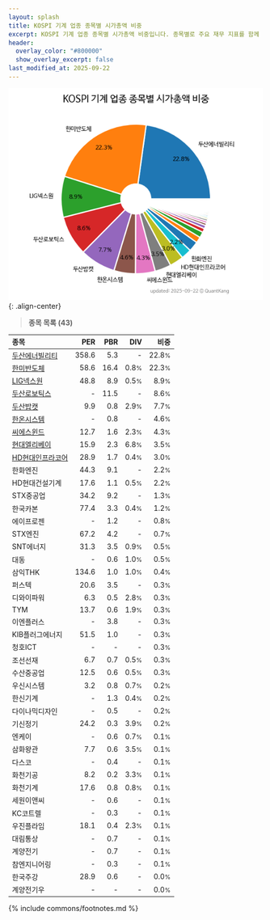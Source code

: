 ```yaml
---
layout: splash
title: KOSPI 기계 업종 종목별 시가총액 비중
excerpt: KOSPI 기계 업종 종목별 시가총액 비중입니다. 종목별로 주요 재무 지표를 함께 표시합니다.
header:
  overlay_color: "#800000"
  show_overlay_excerpt: false
last_modified_at: 2025-09-22
---
```



![KOSPI 기계 업종 종목별 시가총액 비중](/stats/sector/images/kospi_업종_기계_종목.png){: .align-center}


> **종목 목록 (43)**<a id="list"></a>

| **종목** | **PER** | **PBR** | **DIV** | **비중** |
| :------- | ------: | ------: | ------: | -------: |
| [두산에너빌리티](/034020/) | 358.6 | 5.3 | - | 22.8<small>%</small> |
| [한미반도체](/042700/) | 58.6 | 16.4 | 0.8<small>%</small> | 22.3<small>%</small> |
| [LIG넥스원](/079550/) | 48.8 | 8.9 | 0.5<small>%</small> | 8.9<small>%</small> |
| [두산로보틱스](/454910/) | - | 11.5 | - | 8.6<small>%</small> |
| [두산밥캣](/241560/) | 9.9 | 0.8 | 2.9<small>%</small> | 7.7<small>%</small> |
| [한온시스템](/018880/) | - | 0.8 | - | 4.6<small>%</small> |
| [씨에스윈드](/112610/) | 12.7 | 1.6 | 2.3<small>%</small> | 4.3<small>%</small> |
| [현대엘리베이](/017800/) | 15.9 | 2.3 | 6.8<small>%</small> | 3.5<small>%</small> |
| [HD현대인프라코어](/042670/) | 28.9 | 1.7 | 0.4<small>%</small> | 3.0<small>%</small> |
| 한화엔진 | 44.3 | 9.1 | - | 2.2<small>%</small> |
| HD현대건설기계 | 17.6 | 1.1 | 0.5<small>%</small> | 2.2<small>%</small> |
| STX중공업 | 34.2 | 9.2 | - | 1.3<small>%</small> |
| 한국카본 | 77.4 | 3.3 | 0.4<small>%</small> | 1.2<small>%</small> |
| 에이프로젠 | - | 1.2 | - | 0.8<small>%</small> |
| STX엔진 | 67.2 | 4.2 | - | 0.7<small>%</small> |
| SNT에너지 | 31.3 | 3.5 | 0.9<small>%</small> | 0.5<small>%</small> |
| 대동 | - | 0.6 | 1.0<small>%</small> | 0.5<small>%</small> |
| 삼익THK | 134.6 | 1.0 | 1.0<small>%</small> | 0.4<small>%</small> |
| 퍼스텍 | 20.6 | 3.5 | - | 0.3<small>%</small> |
| 디와이파워 | 6.3 | 0.5 | 2.8<small>%</small> | 0.3<small>%</small> |
| TYM | 13.7 | 0.6 | 1.9<small>%</small> | 0.3<small>%</small> |
| 이엔플러스 | - | 3.8 | - | 0.3<small>%</small> |
| KIB플러그에너지 | 51.5 | 1.0 | - | 0.3<small>%</small> |
| 청호ICT | - | - | - | 0.3<small>%</small> |
| 조선선재 | 6.7 | 0.7 | 0.5<small>%</small> | 0.3<small>%</small> |
| 수산중공업 | 12.5 | 0.6 | 0.5<small>%</small> | 0.3<small>%</small> |
| 우신시스템 | 3.2 | 0.8 | 0.7<small>%</small> | 0.2<small>%</small> |
| 한신기계 | - | 1.3 | 0.4<small>%</small> | 0.2<small>%</small> |
| 다이나믹디자인 | - | 0.5 | - | 0.2<small>%</small> |
| 기신정기 | 24.2 | 0.3 | 3.9<small>%</small> | 0.2<small>%</small> |
| 엔케이 | - | 0.6 | 0.7<small>%</small> | 0.1<small>%</small> |
| 삼화왕관 | 7.7 | 0.6 | 3.5<small>%</small> | 0.1<small>%</small> |
| 다스코 | - | 0.4 | - | 0.1<small>%</small> |
| 화천기공 | 8.2 | 0.2 | 3.3<small>%</small> | 0.1<small>%</small> |
| 화천기계 | 17.6 | 0.8 | 0.8<small>%</small> | 0.1<small>%</small> |
| 세원이앤씨 | - | 0.6 | - | 0.1<small>%</small> |
| KC코트렐 | - | 0.3 | - | 0.1<small>%</small> |
| 우진플라임 | 18.1 | 0.4 | 2.3<small>%</small> | 0.1<small>%</small> |
| 대림통상 | - | 0.7 | - | 0.1<small>%</small> |
| 계양전기 | - | 0.7 | - | 0.1<small>%</small> |
| 참엔지니어링 | - | 0.3 | - | 0.1<small>%</small> |
| 한국주강 | 28.9 | 0.6 | - | 0.0<small>%</small> |
| 계양전기우 | - | - | - | 0.0<small>%</small> |

{% include commons/footnotes.md %}